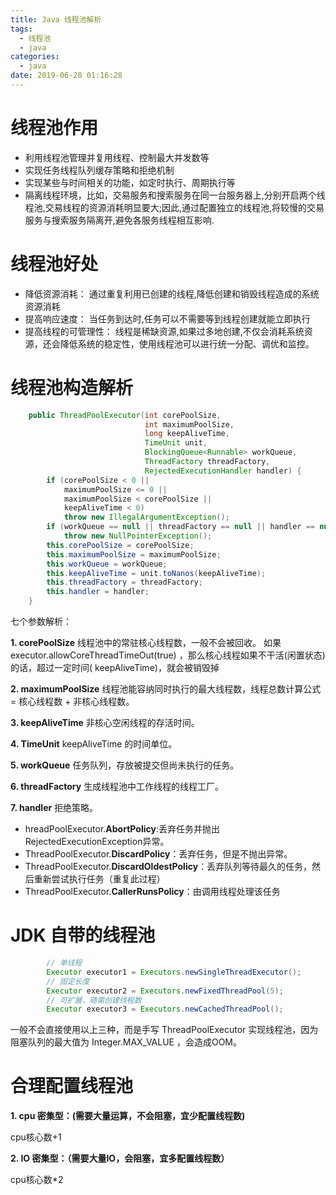 ```yaml
---
title: Java 线程池解析
tags:
  - 线程池
  - java
categories:
  - java
date: 2019-06-28 01:16:28
---
```


# 线程池作用
 - 利用线程池管理并复用线程、控制最大并发数等
 - 实现任务线程队列缓存策略和拒绝机制
 - 实现某些与时间相关的功能，如定时执行、周期执行等
 - 隔离线程环境，比如，交易服务和搜索服务在同一台服务器上,分别开启两个线程池,交易线程的资源消耗明显要大;因此,通过配置独立的线程池,将较慢的交易服务与搜索服务隔离开,避免各服务线程相互影响.
<!-- more -->

# 线程池好处
 - 降低资源消耗： 通过重复利用已创建的线程,降低创建和销毁线程造成的系统资源消耗
 - 提高响应速度： 当任务到达时,任务可以不需要等到线程创建就能立即执行
 - 提高线程的可管理性： 线程是稀缺资源,如果过多地创建,不仅会消耗系统资源，还会降低系统的稳定性，使用线程池可以进行统一分配、调优和监控。

# 线程池构造解析
```java
    public ThreadPoolExecutor(int corePoolSize,
                              int maximumPoolSize,
                              long keepAliveTime,
                              TimeUnit unit,
                              BlockingQueue<Runnable> workQueue,
                              ThreadFactory threadFactory,
                              RejectedExecutionHandler handler) {
        if (corePoolSize < 0 ||
            maximumPoolSize <= 0 ||
            maximumPoolSize < corePoolSize ||
            keepAliveTime < 0)
            throw new IllegalArgumentException();
        if (workQueue == null || threadFactory == null || handler == null)
            throw new NullPointerException();
        this.corePoolSize = corePoolSize;
        this.maximumPoolSize = maximumPoolSize;
        this.workQueue = workQueue;
        this.keepAliveTime = unit.toNanos(keepAliveTime);
        this.threadFactory = threadFactory;
        this.handler = handler;
    }
```
七个参数解析：

 **1. corePoolSize**
线程池中的常驻核心线程数，一般不会被回收。
如果 executor.allowCoreThreadTimeOut(true) ，那么核心线程如果不干活(闲置状态)的话，超过一定时间( keepAliveTime)，就会被销毁掉

 **2. maximumPoolSize** 
线程池能容纳同时执行的最大线程数，线程总数计算公式 = 核心线程数 + 非核心线程数。

 **3. keepAliveTime** 
 非核心空闲线程的存活时间。
 
 **4. TimeUnit**
 keepAliveTime 的时间单位。
 
 **5. workQueue** 
 任务队列，存放被提交但尚未执行的任务。
 
 **6. threadFactory**
生成线程池中工作线程的线程工厂。

 **7. handler**
 拒绝策略。
 
 - hreadPoolExecutor.**AbortPolicy**:丢弃任务并抛出RejectedExecutionException异常。
 - ThreadPoolExecutor.**DiscardPolicy**：丢弃任务，但是不抛出异常。
 - ThreadPoolExecutor.**DiscardOldestPolicy**：丢弃队列等待最久的任务，然后重新尝试执行任务（重复此过程）
 - ThreadPoolExecutor.**CallerRunsPolicy**：由调用线程处理该任务

# JDK 自带的线程池

```java
        // 单线程
        Executor executor1 = Executors.newSingleThreadExecutor();
        // 固定长度
        Executor executor2 = Executors.newFixedThreadPool(5);
        // 可扩展，随需创建线程数
        Executor executor3 = Executors.newCachedThreadPool();
```
一般不会直接使用以上三种，而是手写 ThreadPoolExecutor 实现线程池，因为阻塞队列的最大值为 Integer.MAX_VALUE ，会造成OOM。

# 合理配置线程池

**1. cpu 密集型：(需要大量运算，不会阻塞，宜少配置线程数)**

cpu核心数+1

**2. IO 密集型：（需要大量IO，会阻塞，宜多配置线程数）**

cpu核心数*2

